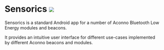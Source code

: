 # Sensorics ![](https://github.com/aconno/Sensorics/workflows/Android%20CI/badge.svg)

Sensorics is a standard Android app for a number of Aconno Bluetooth Low Energy modules and beacons.

It provides an intuitive user interface for different use-cases implemented by different Aconno beacons and modules.